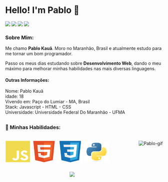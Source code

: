# Hello! I'm Pablo 🤙

<div> 
  <a href="https://instagram.com/" target="_blank"><img src="https://img.shields.io/badge/-Instagram-%23E4405F?style=for-the-badge&logo=instagram&logoColor=white" target="_blank"></a>
  <a href = "mailto:"><img src="https://img.shields.io/badge/-Gmail-%23333?style=for-the-badge&logo=gmail&logoColor=white" target="_blank"></a>
  <a href="https://www.linkedin.com/in/" target="_blank"><img src="https://img.shields.io/badge/-LinkedIn-%230077B5?style=for-the-badge&logo=linkedin&logoColor=white" target="_blank"></a>  
  <a href:"https://twitter.com/pablokauaah" target="_blank"><img src="https://img.shields.io/badge/Twitter-1DA1F2?style=for-the-badge&logo=twitter&logoColor=white" target="_blank"></a>
</div>

### Sobre Mim:
Me chamo **Pablo Kauã**. Moro no Maranhão, Brasil e atualmente estudo para me tornar um bom programador.

Passo os meus dias estudando sobre **Desenvolvimento Web**, dando o meu máximo para melhorar minhas habilidades nas mais diversas linguagens.

#### Outras Informações:
Nome: Pablo Kauã<br/>
idade: 18<br/>
Vivendo em: Paço do Lumiar - MA, Brasil<br/>
Stack: Javascript - HTML - CSS <br/>
Universidade: Universidade Federal Do Maranhão - UFMA

##

### 📜 Minhas Habilidades:
<div style="display: inline_block"><br>
  <img align="center" alt="Pablo-Js" height="70" width="80" src="https://raw.githubusercontent.com/devicons/devicon/master/icons/javascript/javascript-plain.svg">
  <img align="center" alt="Pablo-HTML" height="70" width="80" src="https://raw.githubusercontent.com/devicons/devicon/master/icons/html5/html5-original.svg">
  <img align="center" alt="Pablo-CSS" height="70" width="80" src="https://raw.githubusercontent.com/devicons/devicon/master/icons/css3/css3-original.svg">
  <img align="center" alt="Pablo-Python" height="70" width="80" src="https://raw.githubusercontent.com/devicons/devicon/master/icons/python/python-original.svg">
  <img align="right" alt="Pablo-gif" src="https://cdn.discordapp.com/attachments/496268272254320640/958013440981606440/GifParaGitHub.gif" height="200">
</div>

##

<div align="center">
  <a href="https://github.com/pablokaua">
  <img height="180em" src="https://github-readme-stats.vercel.app/api?username=pablokaua&show_icons=true&theme=tokyonight&include_all_commits=true&count_private=true"/>
</div>


